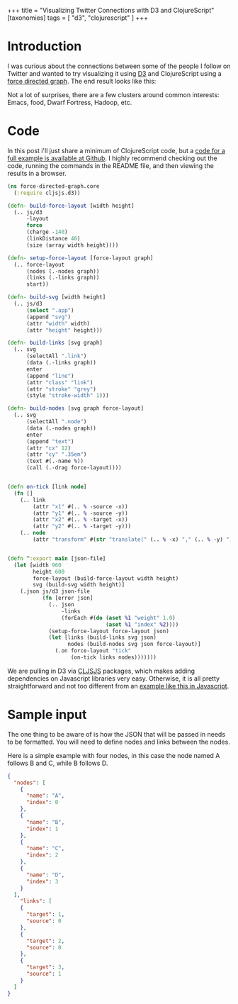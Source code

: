 +++
title = "Visualizing Twitter Connections with D3 and ClojureScript"
[taxonomies]
tags = [ "d3", "clojurescript" ]
+++


# Introduction

I was curious about the connections between some of the people I follow on Twitter and wanted to try visualizing it using [D3][d3] and ClojureScript using a [force directed graph][force-layout-docs]. The end result looks like this:

[d3]: http://d3js.org/
[force-layout-docs]: https://github.com/mbostock/d3/wiki/Force-Layout

<div class="app"></div>
<script src="/js/d3-force-directed-graph.js"> </script>
<script>
force_directed_graph.core.main('/js/d3-force-directed-graph.json');
</script>


Not a lot of surprises, there are a few clusters around common interests: Emacs, food, Dwarf Fortress, Hadoop, etc.

# Code
In this post i'll just share a minimum of ClojureScript code, but a [code for a full example is available at Github][github-code]. I highly recommend checking out the code, running the commands in the README file, and then viewing the results in a browser.

[github-code]: https://github.com/wtfleming/clojurescript-examples/tree/master/d3-force-directed-graph


```clojure
(ns force-directed-graph.core
  (:require cljsjs.d3))

(defn- build-force-layout [width height]
  (.. js/d3
      -layout
      force
      (charge -140)
      (linkDistance 40)
      (size (array width height))))

(defn- setup-force-layout [force-layout graph]
  (.. force-layout
      (nodes (.-nodes graph))
      (links (.-links graph))
      start))

(defn- build-svg [width height]
  (.. js/d3
      (select ".app")
      (append "svg")
      (attr "width" width)
      (attr "height" height)))

(defn- build-links [svg graph]
  (.. svg
      (selectAll ".link")
      (data (.-links graph))
      enter
      (append "line")
      (attr "class" "link")
      (attr "stroke" "grey")
      (style "stroke-width" 1)))

(defn- build-nodes [svg graph force-layout]
  (.. svg
      (selectAll ".node")
      (data (.-nodes graph))
      enter
      (append "text")
      (attr "cx" 12)
      (attr "cy" ".35em")
      (text #(.-name %))
      (call (.-drag force-layout))))


(defn on-tick [link node]
  (fn []
    (.. link
        (attr "x1" #(.. % -source -x))
        (attr "y1" #(.. % -source -y))
        (attr "x2" #(.. % -target -x))
        (attr "y2" #(.. % -target -y)))
    (.. node
        (attr "transform" #(str "translate(" (.. % -x) "," (.. % -y) ")")))))


(defn ^:export main [json-file]
  (let [width 960
        height 600
        force-layout (build-force-layout width height)
        svg (build-svg width height)]
    (.json js/d3 json-file
           (fn [error json]
             (.. json
                 -links
                 (forEach #(do (aset %1 "weight" 1.0)
                               (aset %1 "index" %2))))
             (setup-force-layout force-layout json)
             (let [links (build-links svg json)
                   nodes (build-nodes svg json force-layout)]
               (.on force-layout "tick"
                    (on-tick links nodes)))))))

```

We are pulling in D3 via [CLJSJS][cljsjs] packages, which makes adding dependencies on Javascript libraries very easy. Otherwise, it is all pretty straightforward and not too different from an [example like this in Javascript][javascript-example].

[cljsjs]: http://cljsjs.github.io/
[javascript-example]: http://bl.ocks.org/mbostock/4062045

# Sample input

The one thing to be aware of is how the JSON that will be passed in needs to be formatted. You will need to define nodes and links between the nodes.

Here is a simple example with four nodes, in this case the node named A follows B and C, while B follows D.

```json
{
  "nodes": [
    {
      "name": "A",
      "index": 0
    },
    {
      "name": "B",
      "index": 1
    },
    {
      "name": "C",
      "index": 2
    },
    {
      "name": "D",
      "index": 3
    }
  ],
    "links": [
    {
      "target": 1,
      "source": 0
    },
    {
      "target": 2,
      "source": 0
    },
    {
      "target": 3,
      "source": 1
    }
  ]
}
```
